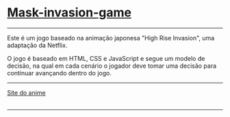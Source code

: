 # <a href="">Mask-invasion-game</a>

<hr>

Este é um jogo baseado na animação japonesa "High Rise Invasion", uma adaptação da Netflix.

O jogo é baseado em HTML, CSS e JavaScript e segue um modelo de decisão, na qual em cada cenário o jogador
deve tomar uma decisão para continuar avançando dentro do jogo.

<hr>

<a href="https://high-rise-invasion.com/" target="_blank">Site do anime</a>
<br><br>

<hr>
